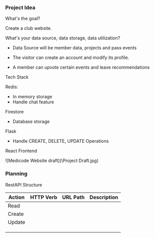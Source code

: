 ### Project Idea 

What's the goal?

Create a club website. 


What's your data source, data storage, data utilization?

- Data Source will be member data, projects and pass events
 
- The visitor can create an account and modify its profile.

- A member can upvote certain events and leave recommendations



Tech Stack 

Redis:
- In memory storage
- Handle chat feature

Firestore
- Database storage

Flask
- Handle CREATE, DELETE, UPDATE Operations

React 
Frontend

![Medicode Website draft](\Project Draft.jpg)


### Planning
RestAPI Structure

|Action |HTTP Verb| URL Path| Description|
|-------|---------|---------|------------|
| Read  |  |  |  |
| Create|  |  |  |
| Update|  |  |  |
| |
||
||